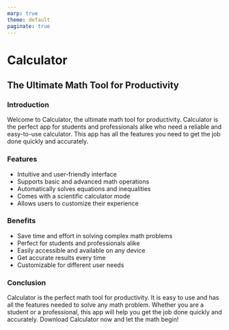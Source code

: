 ```yaml
---
marp: true
theme: default
paginate: true
---
```

# Calculator

## The Ultimate Math Tool for Productivity

### Introduction 

Welcome to Calculator, the ultimate math tool for productivity. Calculator is the perfect app for students and professionals alike who need a reliable and easy-to-use calculator. This app has all the features you need to get the job done quickly and accurately. 

### Features 

- Intuitive and user-friendly interface 
- Supports basic and advanced math operations 
- Automatically solves equations and inequalities 
- Comes with a scientific calculator mode 
- Allows users to customize their experience 

### Benefits 

- Save time and effort in solving complex math problems 
- Perfect for students and professionals alike 
- Easily accessible and available on any device 
- Get accurate results every time 
- Customizable for different user needs 

### Conclusion 

Calculator is the perfect math tool for productivity. It is easy to use and has all the features needed to solve any math problem. Whether you are a student or a professional, this app will help you get the job done quickly and accurately. Download Calculator now and let the math begin!
  